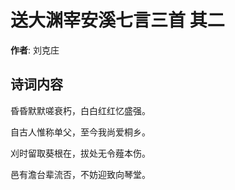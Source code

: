 # 送大渊宰安溪七言三首  其二

**作者**: 刘克庄

## 诗词内容

昏昏默默嗟衰朽，白白红红忆盛强。

自古人惟称单父，至今我尚爱桐乡。

刈时留取葵根在，拔处无令薤本伤。

邑有澹台辈流否，不妨迎致向琴堂。

